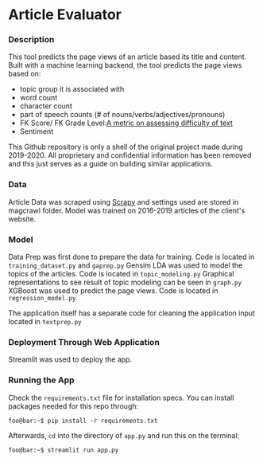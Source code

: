 # Article Evaluator

### Description

This tool predicts the page views of an article based its title and content.
Built with a machine learning backend, the tool predicts the page views based on:
- topic group it is associated with
- word count
- character count
- part of speech counts (# of nouns/verbs/adjectives/pronouns)
- FK Score/ FK Grade Level:[A metric on assessing difficulty of text](https://github.com/cdimascio/py-readability-metrics)
- Sentiment

This Github repository is only a shell of the original project made during 2019-2020. All proprietary and confidential information has been removed and this just serves as a guide on building similar applications.

### Data

Article Data was scraped using [Scrapy](https://scrapy.org) and settings used are stored in magcrawl folder. Model was trained on 2016-2019 articles of the client's website.

### Model

Data Prep was first done to prepare the data for training. Code is located in `training_dataset.py` and `gaprep.py`
Gensim LDA was used to model the topics of the articles. Code is located in `topic_modeling.py`
Graphical representations to see result of topic modeling can be seen in `graph.py`
XGBoost was used to predict the page views. Code is located in `regression_model.py`

The application itself has a separate code for cleaning the application input located in `textprep.py`

### Deployment Through Web Application

Streamlit was used to deploy the app.

### Running the App


Check the `requirements.txt` file for installation specs. You can install packages needed for this repo through:

```console
foo@bar:~$ pip install -r requirements.txt
```

Afterwards, `cd` into the directory of `app.py` and run this on the terminal:  

```console
foo@bar:~$ streamlit run app.py
```
